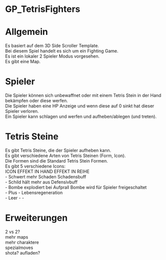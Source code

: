 # GP_TetrisFighters

# Allgemein
Es basiert auf dem 3D Side Scroller Template. <br/>
Bei diesem Spiel handelt es sich um ein Fighting Game. <br/>
Es ist ein lokaler 2 Spieler Modus vorgesehen. <br/>
Es gibt eine Map. <br/>

# Spieler
Die Spieler können sich unbewaffnet oder mit einem Tetris Stein in der Hand bekämpfen oder diese werfen. <br/>
Die Spieler haben eine HP Anzeige und wenn diese auf 0 sinkt hat dieser Spieler verloren. <br/>
Ein Spieler kann schlagen und werfen und aufheben/ablegen (und treten). <br/>

# Tetris Steine
Es gibt Tetris Steine, die der Spieler aufheben kann. <br/>
Es gibt verschiedene Arten von Tetris Steinen (Form, Icon). <br/>
Die Formen sind die Standard Tetris Stein Formen. <br/>
Es gibt 5 verschiedene Icons: <br/>
	ICON		EFFEKT IN HAND			EFFEKT IN REIHE <br/>
	- Schwert	mehr Schaden			Schadensbuff <br/>
	- Schild	hält mehr aus			Defensivbuff <br/>
	- Bombe		explodiert bei Aufprall		Bombe wird für Spieler freigeschaltet <br/>
	- Plus		-				Lebensregeneration <br/>
	- Leer		-				- <br/>

# Erweiterungen
2 vs 2? <br/>
mehr maps <br/>
mehr charaktere <br/>
spezialmoves <br/>
shota? aufladen? <br/>
